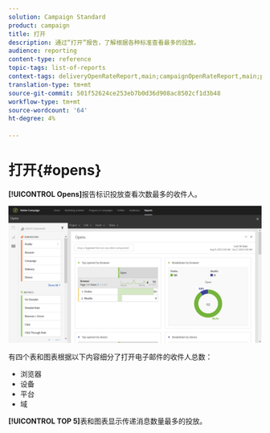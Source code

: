 ```yaml
---
solution: Campaign Standard
product: campaign
title: 打开
description: 通过“打开”报告，了解根据各种标准查看最多的投放。
audience: reporting
content-type: reference
topic-tags: list-of-reports
context-tags: deliveryOpenRateReport,main;campaignOpenRateReport,main;programOpenRateReport,main
translation-type: tm+mt
source-git-commit: 501f52624ce253eb7b0d36d908ac8502cf1d3b48
workflow-type: tm+mt
source-wordcount: '64'
ht-degree: 4%

---
```



# 打开{#opens}

**[!UICONTROL Opens]**&#x200B;报告标识投放查看次数最多的收件人。

![](assets/delivery_reports_opens.png)

有四个表和图表根据以下内容细分了打开电子邮件的收件人总数：

* 浏览器
* 设备
* 平台
* 域

**[!UICONTROL TOP 5]**&#x200B;表和图表显示传递消息数量最多的投放。

